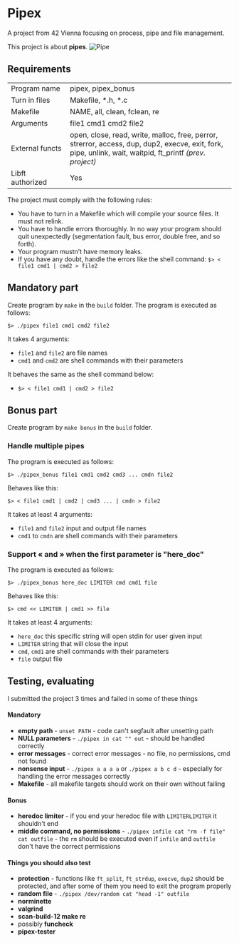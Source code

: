 
# Pipex

A project from 42 Vienna focusing on process, pipe and file management.

This project is about **pipes**.
![Pipe](https://external-content.duckduckgo.com/iu/?u=http%3A%2F%2Fclipart-library.com%2Fimage_gallery%2F266597.png&f=1&nofb=1&ipt=4aa21f4b81e90ebae456d605913ea37b1f998f2294fd89f4c2b3447b89116176&ipo=images)

## Requirements
|||
|----------|----------|
|Program name | pipex, pipex_bonus|
| Turn in files | Makefile, *.h, *.c |
|Makefile | NAME, all, clean, fclean, re |
|Arguments | file1 cmd1 cmd2 file2 |
|External functs | open, close, read, write, malloc, free, perror, <br>strerror, access, dup, dup2, execve, exit, fork,<br>pipe, unlink, wait, waitpid, ft_printf *(prev. project)* |
|Libft authorized | Yes

The project must comply with the following rules:
- You have to turn in a Makefile which will compile your source files. It must not relink.
- You have to handle errors thoroughly. In no way your program should quit unexpectedly (segmentation fault, bus error, double free, and so forth).
- Your program mustn’t have memory leaks.
- If you have any doubt, handle the errors like the shell command: `$> < file1 cmd1 | cmd2 > file2`

## Mandatory part

Create program by `make` in the `build` folder.
The program is executed as follows:

`$> ./pipex file1 cmd1 cmd2 file2`

It takes 4 arguments:
- `file1` and `file2` are file names
- `cmd1` and `cmd2` are shell commands with their parameters

It behaves the same as the shell command below:

- `$> < file1 cmd1 | cmd2 > file2`


## Bonus part

Create program by `make bonus` in the `build` folder.
### Handle multiple pipes
The program is executed as follows:

`$> ./pipex_bonus file1 cmd1 cmd2 cmd3 ... cmdn file2`

Behaves like this:

`$> < file1 cmd1 | cmd2 | cmd3 ... | cmdn > file2`

It takes at least 4 arguments:
- `file1` and `file2` input and output file names
- `cmd1` to `cmdn` are shell commands with their parameters


### Support « and » when the first parameter is "here_doc"
The program is executed as follows:

`$> ./pipex_bonus here_doc LIMITER cmd cmd1 file`

Behaves like this:

`$> cmd << LIMITER | cmd1 >> file`


It takes at least 4 arguments:
- `here_doc` this specific string will open stdin for user given input
- `LIMITER` string that will close the input
- `cmd`, `cmd1` are shell commands with their parameters
- `file` output file

## Testing, evaluating
I submitted the project 3 times and failed in some of these things
#### Mandatory
- **empty path** - `unset PATH` - code can't segfault after unsetting path
- **NULL parameters** - `./pipex in cat "" out` - should be handled correctly
- **error messages** - correct error messages - no file, no permissions, cmd not found
- **nonsense input** - `./pipex a a a a` or `./pipex a b c d` - especially for handling the error messages correctly
- **Makefile** - all makefile targets should work on their own without failing
#### Bonus
- **heredoc limiter** - if you end your heredoc file with `LIMITERLIMITER` it shouldn't end
- **middle command, no permissions** - `./pipex infile cat "rm -f file" cat outfile` - the `rm` should be executed even if `infile` and `outfile` don't have the correct permissions
#### Things you should also test
- **protection** - functions like `ft_split`, `ft_strdup`, `execve`, `dup2` should be protected, and after some of them you need to exit the program properly
- **random file** - `./pipex /dev/random cat "head -1" outfile`
- **norminette**
- **valgrind**
- **scan-build-12 make re**
- possibly **funcheck**
- **pipex-tester**
